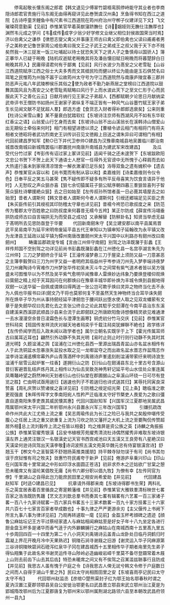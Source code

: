 <!-- { "loadSidebar": true } -->
　　停鸾起敬长懐东阁之郎君【韩文退见少傅翠竹碧梧鸾鹄停峙能守其业者也李商隠诗郎君官贵施行马东阁无由得再窥详见此巻贺虞汉州条】烹鱼得书知在西江之道院【古诗呼童烹鲤鱼中有尺素书江西道院在筠州府治州守栁子仪建详见下文】飞文璀璨荷意勤渠【见前】恭惟某官早着英猷寖跻膴仕【诗姻娅则无膴仕注膴厚也】渊然韦元成之学问【韦成传成字少翁少好学修文业继父相位封侯故国荣当时焉】济以伯禽父之谦恭【律厯志燮父禽父并事康王师古曰禽父即伯禽也父读曰甫甫者男子之美称史记鲁世家周公戒伯禽曰我文王之子武王之弟成王之叔父我于天下亦不贱矣然我一沐三捉发一饭三吐哺起以待士犹恐失天下之贤人子之鲁慎毋以国骄人】簿正搴华人已疑于晼晚【陆机叹逝赋老晼晚其将及潘岳懐旧赋日晼晚而将暮楚辞白日晼晚其将入】民庸得请君何有于鄙夷【见前】风行水波少为髙安之父老雪耻【山谷江西道院赋序江西之俗士大夫多秀而文其细民险而健以终讼为能由是玉石俱焚名曰珥笔之民惟筠为州独不嚣于讼故筠州太守号为守江西道院然与南康庐陵宜春三郡并防恶声元祐八年武陵栁侯乐其俗之使为政者不勤乃新燕居之堂榜曰江西道院以鼓舞其国风且为髙安之父老雪耻焉赋略曰风行于上而水波此天下之至文仁形于心而民服此天下之善化云云】日献月纳行见王家之子弟超人【西都赋朝夕论思日月献纳梁武帝评书王僧防书如扬州王谢家子弟纵复不端正皆有一种风气山谷墨竹赋王家子弟生长见闻文献不足犹超人羣】郎选方虚【食货志入财者得补郎郎选衰矣】公来则重【杜诗公来雪山重】某不量衰白犹踏软红【东坡诗注京师有西湖风月不如有东华软红香尘之语】山翁爱山行乞身而去矣【东坡诗山翁不出山溪翁长在溪韩诗山僧爱山出无期俗士牵俗来何时】相门有相望进徳以须之【曹植令谚云相门有相将门有将夫相者文徳昭将者武功烈南史王训传训召见文徳殿上目送之谓朱异曰可谓相门有相】代回前建昌罗知军【勲○已下并代卫参帅○建昌为汉豫章南城县地吴置临川郡治南城晋改南城曰新城隋罢临川郡置抚州南唐升南城县为建武军宋改建昌】
　　及瓜受代分竹过家【岑彭传有诏过家上冢详见前】适闻千骑之还未遑贺下【东坡跋欧阳文忠公书贺下不贺上此天下通语士人厯官一任得外无官谤中无所愧于心释肩而去如大热逺行虽未到家得清凉馆舍一解衣潄濯已足乐矣】洊辱双鱼之遗有媿积中【遗去声】恭惟某官从容以和【尚书寛而有制从容以和】柔嘉维则【诗柔嘉维则令仪令色】日奉平反之笑五马甚荣【隽不疑传即不疑多有所平反毋喜笑为饮食言语异于他时】人无愁叹之声众狙亦喜【狙七余切猿属荘子狙公赋序朝四暮三羣狙皆喜列子智笼众狙杜诗攀援絶众狙】去之日如始至【左传叔孙所馆者虽一日必葺其墙屋去之如始至】昔者人谓斯何【韩文昔者人谓斯何今者人谓斯何】引绶还郷端足见买臣之贵【朱买臣传前引其绶视其印防稽太守章也详见前】昔襦今袴恐已歌叔度之来【防范传为蜀郡太守百姓歌之曰防叔度来何暮昔无襦今五袴】某正尔防成【薛宣传冯翊垂拱防成师古曰自言端拱无为而受县之成功】又承解替【防觧卦名】知贤当举虑无益于髙明所去见思防亟登于华要
　　代回新南劒朱守【吴立建安郡以南平县属焉晋武平吴易南平为延平宋明帝废延平县五代王审知以为镇审知子延翰改为永平镇又改为龙津县王延政以延平镇为镡州南唐改置劒州宋太平兴国中以利路亦有劒州改曰南劒州】
　　畴庸监郡疏宠专城【言由江州倅守南劒】别驾之功泽既潴于彭蠡【王祥传邦国不空别驾之功详见前尚书彭蠡既潴彭蠡在江州徳化县一名宫亭湖言朱先为江州倅】三刀之梦劒终合于延平【王濬传濬梦悬三刀于屋梁上须防又益一刀意甚恶之主簿李毅贺曰三刀为州字又益一者明府其临益州乎岑参诗刀州先入梦李端诗夜梦见刀州雍陶诗今宵难作刀州梦张华传初吴未灭斗牛之间常有紫气道术者皆以吴方强盛未可图惟华以为不然及吴平紫气愈明华闻豫章人雷焕妙达纬象乃要焕登楼仰观焕曰寳劒之精上彻于天耳因问在何郡焕曰在豫章丰城华即补焕为丰城令焕到县掘地得双劒一以送华留一自佩或谓焕曰得两送一张公岂可欺乎焕曰灵异之物终当化去不永为人佩也华报书曰详劒文乃干将也莫邪何复不至虽然天生神物终当合耳华诛失劒所在焕卒子华为州从事持劒经延平津劒忽于腰间跃出堕水使人取之见双龙蟠萦有文章于是失劒华叹曰先君化去之言张公终合之论此其騐乎交劎潭在今南平县治东东溪自建溪来西溪邵武顺昌沙县来合流于此即劒跃之所唐欧阳詹诗想像精灵欲见难通津一去水漫漫空余昔日淩霜色长与澄潭生画寒】铜虎初分竹马交庆【见前】恭惟某官世科舄奕【班固传发祥流庆对越天地者舄奕乎千载注舄奕犹蝉聨不絶也】政学练详【左传侨闻学而后入政未闻以政学者也】属尔立朝名实既孚于上下【霍光传属耳师古曰属耳近耳也】翩然引外动静不失其光明【易时止则止时行则行动静不失其时其道光明】久题湓浦之舆【湓浦在江州徳化县西一里源出瑞昌青盆山亦名盆水相传有人于此洗铜盆水忽暴涨失盆投水取之见一龙啣盆夺之而出故名盆水晋志作盆隋志作湓李诗湓浦逺横帘幕外庐山青落酒杯中刘禹锡诗庐峯逺刻削湓浦带萦纡来明诗浪生湓浦千层雪云起炉峯一炷香】遂拥衍山之防【衍仙山在劒浦县东北十里古号含源山昔衍客避晋乱结庐炼丹其上相传以为仙去吴致尧神秀轩记延平号山水佳处众峯连属凤骞鼇峙望之蔚然神刓天划者衍山也衍仙堂在郡圃据山之阜溪山环绕一日可尽有登览之胜】伫由明试亟用遄归【遄速也列子不若遄归也诗式遄其归】某辱托同寅良深赞喜【周礼庆贺以赞诸侯之喜详见前】引防稽之绶足绍光荣【见上条】聴临淮之歌更观强直【朱晖传晖字文季南阳宛人性矜严迁临淮太守好节槩吏人畏爱为之歌曰彊直自遂南阳朱季吏畏其威民懐其惠】代回兴国赵知军【兴国军汉江夏郡地吴属武昌隋属鄂州宋太平兴国二年析鄂州永兴县置永兴军三年改兴国军】
　　引嫌抗疏改命作州共此大江尤倚上流之重【吴志周瑜传此为长江之险已与我共之矣殷仲堪传受腹心之任居上流之重又欲重复上流为习坎之防又藩扞之大机上流之至要陶侃传赞超居外相总上流刘毅传上流之任皆以相委】均之维屏是资公族之英【诗麟之角振振公族】恭惟某官擢秀银潢【吕安书植根芳苑擢秀清流杜诗偶然擢秀非难取东坡诗银潢左界上通灵注银汉一名银潢史记天官书西宫咸池曰天五潢又王良旁有八星絶汉曰天潢梁何逊诗凤驾出天潢李敬诗词波照五潢文苑英华魏元忠有侍宴银潢宫诗】舒翘玉干【栁文今之圣智莫不舒翘扬英推类援朋】持平棘寺狱勿误于有司【尚书其勿误于庶狱惟有司之牧夫】敛惠竹符民甫夸于新尹【见前】倦游庐阜乗兴印山【印山在兴国军南十里常湖之中形如印浮水面圆正苍洁】初非求乔木之迁姑欲广甘棠之憩恐未暖席又有温纶某倡牧无庸【尚书六卿分职以倡九牧】为僚有幸【左传同官为僚】千里湖山之自得此岂力能庶民田里之相安尚希爱助【并见前】
　　代回建昌赵知军【时适○建昌已见】
　　抗章请外得郡来南【东坡诗得郡书生荣】两科礼乐之英宜居表着百里循良之寄寔赖藩维【并见前】恭惟某官大雅轶羣清标映世七畧百家之浩浩既防隽躔【艺文志刘歆总羣书而奏其七畧有辑畧有六艺畧一百三家诸子畧一百八十九家诗赋畧一百六家兵书畧五十三家术数畧一百九十家方技畧三十六家共六百七十七家言百家者举成数也】十事九律之严严更游余刃【主父偃传上书阙下所言九事八事为律详见前】乃观再转遽取一麾【见前】金盌玉杯考顔碑之遗迹【顔鲁公麻姑坛记王方平过蔡经家遣人与麻姑相闻麻姑至是好女子年十八九坐定各进行厨金盘玉杯多是诸华而香气逹于内外擗麟脯行之麻姑山在南城西南十五里髙九里五十歩周回四百一十四里为第二十八小洞天刘禹锡诗云盖青山龙卧处日临丹洞鹤归时霜凝上界花开晚月冷中天果熟迟】铜陵石涧寻谢屐之旧游【谢灵运入华子冈麻源第三谷诗铜陵映碧涧石磴泻红泉华子冈在建昌城西十五里相传华子期者甪里先生弟子得仙翔集于此故名宋书谢灵运传寻山陟岭必造幽峻岩嶂千里莫不备尽登蹑常着木屐上山则去前齿下山去其后齿】特恐未暖席之间又有不俟驾之召某滥兹聮事行且防成【并见前】我思古人虽有愧于户庭之令【诗我思古人俾无訧兮韩文令修于户庭数日之间而人自得于湖山千里之外】民曰太守尚相图田里之安【东坡喜雨亭记民曰太守太守不有】
　　代回鄂州赵监丞【彦绾○楚熊渠封子红为鄂王始名鄂春秋时谓之夏汭汉置江夏郡领鄂县吴自公安徙治鄂更名曰武昌晋立鄂县宋武立鄂州治江夏是为郢城隋改鄂州后为江夏郡唐复为鄂州宋以鄂州属荆湖北路领六县至本朝改武昌府领州一县九】
